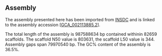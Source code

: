**Assembly**
--------

The assembly presented here has been imported from [INSDC](http://www.insdc.org) and is linked to the assembly accession [[GCA_002113885.2](http://www.ebi.ac.uk/ena/data/view/GCA_002113885.2)].

The total length of the assembly is 987588634 bp contained withinin 82659 scaffolds.
The scaffold N50 value is 803631, the scaffold L50 value is 344.
Assembly gaps span 79970540 bp. The GC% content of the assembly is 36.5%.
